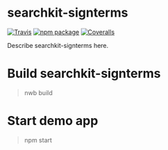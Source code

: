 # searchkit-signterms

[![Travis][build-badge]][build]
[![npm package][npm-badge]][npm]
[![Coveralls][coveralls-badge]][coveralls]

Describe searchkit-signterms here.

[build-badge]: https://img.shields.io/travis/user/repo/master.png?style=flat-square
[build]: https://travis-ci.org/user/repo

[npm-badge]: https://img.shields.io/npm/v/npm-package.png?style=flat-square
[npm]: https://www.npmjs.org/package/npm-package

[coveralls-badge]: https://img.shields.io/coveralls/user/repo/master.png?style=flat-square
[coveralls]: https://coveralls.io/github/user/repo


# Build searchkit-signterms

> nwb build

# Start demo app

> npm start

